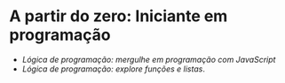 # A partir do zero: Iniciante em programação
- *Lógica de programação: mergulhe em programação com JavaScript*
- *Lógica de programação: explore funções e listas*.


